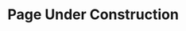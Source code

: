 <html>
<head>
<title>Aditya Poudel</title>
</head>
<body style="backgroundcolor:blue";>
<h1> Page Under Construction</h1>


</body>
</html>
